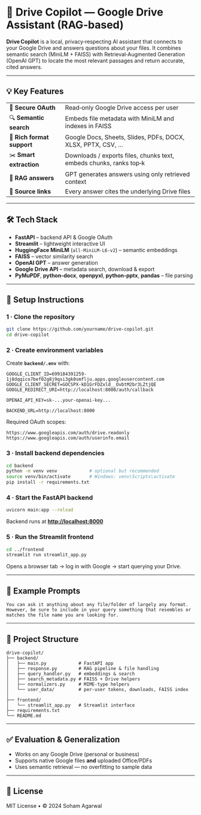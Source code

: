 # 📂 Drive Copilot — Google Drive Assistant (RAG‑based)

**Drive Copilot** is a local, privacy‑respecting AI assistant that connects to your Google Drive and answers questions about your files.
It combines semantic search (MiniLM + FAISS) with Retrieval‑Augmented Generation (OpenAI GPT) to locate the most relevant passages and return accurate, cited answers.

---

## 💡 Key Features

|                            |                                                                    |
| -------------------------- | ------------------------------------------------------------------ |
| 🔐 **Secure OAuth**        | Read‑only Google Drive access per user                             |
| 🔍 **Semantic search**     | Embeds file metadata with MiniLM and indexes in FAISS              |
| 📄 **Rich format support** | Google Docs, Sheets, Slides, PDFs, DOCX, XLSX, PPTX, CSV, …        |
| ✂️ **Smart extraction**    | Downloads / exports files, chunks text, embeds chunks, ranks top‑k |
| 🧠 **RAG answers**         | GPT generates answers using only retrieved context                 |
| 📎 **Source links**        | Every answer cites the underlying Drive files                      |

---

## 🛠 Tech Stack

* **FastAPI** – backend API & Google OAuth
* **Streamlit** – lightweight interactive UI
* **HuggingFace MiniLM** (`all-MiniLM-L6-v2`) – semantic embeddings
* **FAISS** – vector similarity search
* **OpenAI GPT** – answer generation
* **Google Drive API** – metadata search, download & export
* **PyMuPDF**, **python‑docx**, **openpyxl**, **python‑pptx**, **pandas** – file parsing

---

## 🚀 Setup Instructions

### 1 · Clone the repository

```bash
git clone https://github.com/yourname/drive-copilot.git
cd drive-copilot
```

### 2 · Create environment variables

Create **`backend/.env`** with:

```env
GOOGLE_CLIENT_ID=699184391259-1j8dqqico7bef02g8j9qsi3gk0smflju.apps.googleusercontent.com
GOOGLE_CLIENT_SECRET=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
GOOGLE_REDIRECT_URI=http://localhost:8000/auth/callback

OPENAI_API_KEY=sk-...your-openai-key...

BACKEND_URL=http://localhost:8000
```

Required OAuth scopes:

```
https://www.googleapis.com/auth/drive.readonly
https://www.googleapis.com/auth/userinfo.email
```

### 3 · Install backend dependencies

```bash
cd backend
python -m venv venv            # optional but recommended
source venv/bin/activate       # Windows: venv\Scripts\activate
pip install -r requirements.txt
```

### 4 · Start the FastAPI backend

```bash
uvicorn main:app --reload
```

Backend runs at **[http://localhost:8000](http://localhost:8000)**

### 5 · Run the Streamlit frontend

```bash
cd ../frontend
streamlit run streamlit_app.py
```

Opens a browser tab → log in with Google → start querying your Drive.

---

## 🧪 Example Prompts

```
You can ask it anything about any file/folder of largely any format. However, be sure to include in your query something that resembles or matches the file name you are looking for.
```

---

## 📁 Project Structure

```
drive-copilot/
├── backend/
│   ├── main.py            # FastAPI app
│   ├── response.py        # RAG pipeline & file handling
│   ├── query_handler.py   # embeddings & search
│   ├── search_metadata.py # FAISS + Drive helpers
│   ├── normalizers.py     # MIME-type helpers
│   └── user_data/         # per-user tokens, downloads, FAISS index
│
├── frontend/
│   └── streamlit_app.py   # Streamlit interface
├── requirements.txt
└── README.md
```

---

## ✅ Evaluation & Generalization

* Works on any Google Drive (personal or business)
* Supports native Google files **and** uploaded Office/PDFs
* Uses semantic retrieval — no overfitting to sample data

---

## 📄 License

MIT License  •  © 2024 Soham Agarwal
